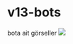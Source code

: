 # v13-bots
bota ait görseller
<img src= "https://cdn.discordapp.com/attachments/983120021200986172/984122125591937094/unknown.png">
